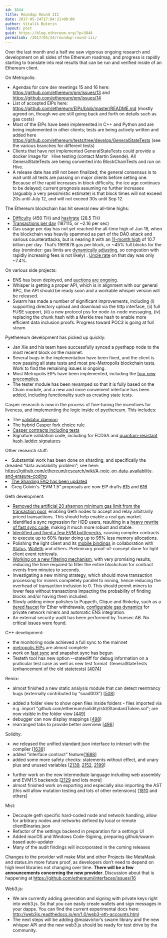 ```yaml
---
id: 3844
title: Roundup Round III
date: 2017-05-24T17:04:21+00:00
author: Vitalik Buterin
layout: post
guid: https://blog.ethereum.org/?p=3844
permalink: /2017/05/24/roundup-round-iii/
---
```

Over the last month and a half we saw vigorous ongoing research and development on all sides of the Ethereum roadmap, and progress is rapidly starting to translate into real results that can be run and verified inside of an Ethereum client.

On Metropolis:

<ul>
 	<li style="font-weight: 400;"><span style="font-weight: 400;">Agendas for core dev meetings 15 and 16 here: </span><a href="https://github.com/ethereum/pm/issues/13"><span style="font-weight: 400;">https://github.com/ethereum/pm/issues/13</span></a><span style="font-weight: 400;"> and </span><a href="https://github.com/ethereum/pm/issues/14"><span style="font-weight: 400;">https://github.com/ethereum/pm/issues/14</span></a></li>
 	<li style="font-weight: 400;"><span style="font-weight: 400;">List of accepted EIPs here: </span><a href="https://github.com/ethereum/EIPs/blob/master/README.md"><span style="font-weight: 400;">https://github.com/ethereum/EIPs/blob/master/README.md</span></a><span style="font-weight: 400;"> (mostly agreed on, though we are still going back and forth on details such as gas costs)</span></li>
 	<li style="font-weight: 400;"><span style="font-weight: 400;">Most of the EIPs have been implemented in C++ and Python and are being implemented in other clients; tests are being actively written and added here </span><a href="https://github.com/ethereum/tests/tree/develop/GeneralStateTests"><span style="font-weight: 400;">https://github.com/ethereum/tests/tree/develop/GeneralStateTests</span></a><span style="font-weight: 400;"> (see the various branches for different tests)</span></li>
 	<li style="font-weight: 400;"><span style="font-weight: 400;">Clients that have not implemented GeneralStateTests could provide a docker image for   Hive testing (contact Martin Swende). All GeneralStateTests are being converted into BlockChainTests and run on Hive.</span></li>
 	<li style="font-weight: 400;"><span style="font-weight: 400;">A release date has still not been finalized; the general consensus is to wait until all tests are passing on major clients before setting one. Because of the rapid increases in block difficulty, the ice age continues to be delayed; current prognosis assuming no further increases (arguably a very pessimistic estimate) is that block times will not exceed 20s until July 12, and will not exceed 30s until Sep 12.</span></li>
</ul>

The Ethereum blockchain has hit several new all-time highs:

<ul>
 	<li style="font-weight: 400;"><a href="https://etherscan.io/chart/difficulty"><span style="font-weight: 400;">Difficulty</span></a><span style="font-weight: 400;"> (450 TH) and </span><a href="https://etherscan.io/chart/hashrate"><span style="font-weight: 400;">hashrate</span></a><span style="font-weight: 400;"> (28.5 TH)</span></li>
 	<li style="font-weight: 400;"><a href="https://etherscan.io/chart/tx"><span style="font-weight: 400;">Transactions per day</span></a><span style="font-weight: 400;"> (187115, or ~2.16 per sec)</span></li>
 	<li style="font-weight: 400;"><span style="font-weight: 400;">Gas usage per day has not yet reached the all-time high of Jun 18, when the blockchain was heavily spammed as part of the DAO attack and various counterattacks, but is nearing it with an </span><a href="https://etherscan.io/chart/tx"><span style="font-weight: 400;">11-month high</span></a><span style="font-weight: 400;"> of 10.7 billion per day. That’s 1991878 gas per block, or ~45% full blocks for the day (reminder: gas limits are </span><a href="https://github.com/ethereum/pyethereum/blob/state_revamp/ethereum/common.py#L14"><span style="font-weight: 400;">dynamically adjusting</span></a><span style="font-weight: 400;">, so congestion with rapidly increasing fees is not likely) . </span><a href="https://etherscan.io/chart/uncles"><span style="font-weight: 400;">Uncle rate</span></a><span style="font-weight: 400;"> on that day was only ~7.4%.</span></li>
</ul>

On various side projects:

<ul>
 	<li style="font-weight: 400;"><span style="font-weight: 400;">ENS has been deployed, and </span><a href="https://ens.codetract.io/"><span style="font-weight: 400;">auctions are ongoing</span></a><span style="font-weight: 400;">.</span></li>
 	<li style="font-weight: 400;"><span style="font-weight: 400;">Whisper is getting a proper API, which is in alignment with our general RPC, the API should be ready soon and a workable whisper version will be released.</span></li>
        <li style="font-weight: 400;"><span style="font-weight: 400;">Swarm has made a number of significant improvements, including (i) supporting directory upload and download via the http interface, (ii) full FUSE support, (iii) a new protocol pss for node-to-node messaging, (iv) replacing the chunk hash with a Merkle tree hash to enable more efficient data inclusion proofs. Progress toward POC3 is going at full steam.</span></li>
</ul>

Pyethereum development has picked up quickly:

<ul>
 	<li style="font-weight: 400;"><span style="font-weight: 400;">Jan Xie and his team have successfully synced a pyethapp node to the most recent block on the mainnet.</span></li>
 	<li style="font-weight: 400;"><span style="font-weight: 400;">Several bugs in the implementation have been fixed, and the client is now passing all state tests and most pre-Metropolis blockchain tests. Work to find the remaining issues is ongoing.</span></li>
 	<li style="font-weight: 400;"><span style="font-weight: 400;">Most Metropolis EIPs have been implemented, including the </span><a href="https://github.com/ethereum/pyethereum/blob/state_revamp/ethereum/specials.py#L74"><span style="font-weight: 400;">four new precompiles</span></a><span style="font-weight: 400;">.</span></li>
 	<li style="font-weight: 400;"><span style="font-weight: 400;">The tester module has been revamped so that it is fully based on the Chain module, and a new and more convenient interface has been added, including functionality such as creating state tests.</span></li>
</ul>

Casper research is now in the process of fine-tuning the incentives for liveness, and implementing the logic inside of pyethereum. This includes:

<ul>
 	<li style="font-weight: 400;"><span style="font-weight: 400;">The </span><a href="https://github.com/ethereum/casper/tree/master/casper/daemon"><span style="font-weight: 400;">validator daemon</span></a></li>
 	<li style="font-weight: 400;"><span style="font-weight: 400;">The hybrid Casper fork choice rule</span></li>
 	<li style="font-weight: 400;"><a href="https://github.com/ethereum/casper/tree/master/casper/contracts"><span style="font-weight: 400;">Casper contracts including tests</span></a></li>
 	<li style="font-weight: 400;"><span style="font-weight: 400;">Signature validation code, including for ECDSA and </span><a href="https://github.com/ethereum/casper/tree/master/casper/validation_codes"><span style="font-weight: 400;">quantum-resistant hash-ladder signatures</span></a></li>
</ul>

Other research stuff:

<li>Substantial work has been done on sharding, and specifically the dreaded “data availability problem”; see here: <a href="https://github.com/ethereum/research/wiki/A-note-on-data-availability-and-erasure-coding"><span style="font-weight: 400;">https://github.com/ethereum/research/wiki/A-note-on-data-availability-and-erasure-coding</li>
<li>The Sharding FAQ <a href="https://github.com/ethereum/wiki/wiki/Sharding-FAQ">has been updated</a></li>
<li>Greg Colvin's "EVM 1.5" proposals are now EIP drafts <a href="https://github.com/ethereum/EIPs/issues/615">615</a> and <a href="https://github.com/ethereum/EIPs/issues/616">616</a></li>

Geth development:

<ul>
 	<li style="font-weight: 400;"><a href="https://github.com/ethereum/go-ethereum/pull/14442"><span style="font-weight: 400;">Removed the artificial 20 shannon minimum gas limit from the transaction pool</span></a><span style="font-weight: 400;">, enabling Geth nodes to accept and relay arbitrarily priced transactions. This should help enable a real gas market.</span></li>
 	<li style="font-weight: 400;"><span style="font-weight: 400;">Identified a sync regression for HDD users, resulting in a </span><a href="https://github.com/ethereum/go-ethereum/pull/14460"><span style="font-weight: 400;">heavy rewrite of fast sync code</span></a><span style="font-weight: 400;">, making it much more robust and stable.</span></li>
 	<li style="font-weight: 400;"><a href="https://github.com/ethereum/go-ethereum/pull/14336"><span style="font-weight: 400;">Identified and fixed a few EVM bottlenecks</span></a><span style="font-weight: 400;">, causing complex contracts to execute up to 60% faster doing up to 95% less memory allocations.</span></li>
 	<li style="font-weight: 400;"><span style="font-weight: 400;">Polishing the light client and its </span><a href="https://github.com/ethereum/go-ethereum/pulls?q=is%3Apr+mobile+milestone%3A1.6.2"><span style="font-weight: 400;">mobile bindings</span></a><span style="font-weight: 400;"> in collaboration with </span><a href="https://status.im/"><span style="font-weight: 400;">Status</span></a><span style="font-weight: 400;">, </span><a href="https://www.reddit.com/r/walleth/"><span style="font-weight: 400;">Walleth</span></a><span style="font-weight: 400;"> and others. Preliminary proof-of-concept done for light client event retrievals.</span></li>
 	<li style="font-weight: 400;"><a href="https://github.com/ethereum/go-ethereum/pull/3749"><span style="font-weight: 400;">Working on a new filtering mechanism</span></a><span style="font-weight: 400;">, with very promising results, reducing the time required to filter the entire blockchain for contract events from minutes to seconds.</span></li>
 	<li style="font-weight: 400;"><span style="font-weight: 400;">Investigating a new mining strategy, which should move transaction processing for miners completely parallel to mining, hence reducing the overhead of transaction inclusion to 0. This should permit miners to lower fees without transactions impacting the probability of finding blocks and/or having them included.</span></li>
 	<li style="font-weight: 400;"><span style="font-weight: 400;">Slowly adding minor polishes to Puppeth, Clique and Rinkeby, such as a </span><a href="https://github.com/ethereum/go-ethereum/pull/14402"><span style="font-weight: 400;">tiered faucet</span></a><span style="font-weight: 400;"> for Ether withdrawals, </span><a href="https://github.com/ethereum/go-ethereum/pull/14453"><span style="font-weight: 400;">configurable gas dynamics</span></a><span style="font-weight: 400;"> for private network miners and automatic ENS integration.</span></li>
 	<li style="font-weight: 400;"><span style="font-weight: 400;">An external security-audit has been performed by Truesec AB. No critical issues were found.</span></li>
</ul>

C++ development:

<ul>
 	<li style="font-weight: 400;"><span style="font-weight: 400;">the monitoring node achieved a full sync to the mainnet</span></li>
 	<li style="font-weight: 400;"><a href="https://github.com/ethereum/cpp-ethereum/issues/4050"><span style="font-weight: 400;">metropolis EIPs</span></a><span style="font-weight: 400;"> are almost complete</span></li>
 	<li style="font-weight: 400;"><span style="font-weight: 400;">work on </span><a href="https://ethereum.stackexchange.com/questions/1161/what-is-geths-fast-sync-and-why-is-it-faster"><span style="font-weight: 400;">fast sync</span></a><span style="font-weight: 400;"> and snapshot sync has begun</span></li>
 	<li style="font-weight: 400;"><span style="font-weight: 400;">Testeth tool has new option --statediff for debug information on a praticular test case as well as new test format  GeneralStateTests (enhancement of the old statetests) [</span><a href="https://github.com/ethereum/cpp-ethereum/pull/4074"><span style="font-weight: 400;">4074</span></a><span style="font-weight: 400;">]</span></li>
</ul>

Remix:

<ul>
 	<li style="font-weight: 400;"><span style="font-weight: 400;">almost finished a new static analysis module that can detect reentrancy bugs (externally contributed by “soad003”) [</span><a href="https://github.com/ethereum/browser-solidity/pull/508"><span style="font-weight: 400;">508</span></a><span style="font-weight: 400;">]</span></li>
</ul>
<ul>
 	<li style="font-weight: 400;"><span style="font-weight: 400;">added a folder view to show open files inside folders - files imported via e.g. import "github.com/ethereum/solidity/std/StandardToken.sol"; are now visible in the folder view [</span><a href="https://github.com/ethereum/browser-solidity/pull/449"><span style="font-weight: 400;">449</span></a><span style="font-weight: 400;">]</span></li>
 	<li style="font-weight: 400;"><span style="font-weight: 400;">debugger can now display mappings [</span><a href="https://github.com/ethereum/remix/pull/498"><span style="font-weight: 400;">498</span></a><span style="font-weight: 400;">]</span></li>
 	<li style="font-weight: 400;"><span style="font-weight: 400;">rearranged tabs to provide better overview [</span><a href="https://github.com/ethereum/browser-solidity/pull/496"><span style="font-weight: 400;">496</span></a><span style="font-weight: 400;">]</span></li>
</ul>

Solidity:

<ul>
 	<li style="font-weight: 400;"><span style="font-weight: 400;">we released the unified standard json interface to interact with the compiler [</span><a href="https://github.com/ethereum/solidity/pull/1639"><span style="font-weight: 400;">1639</span></a><span style="font-weight: 400;">]</span></li>
 	<li style="font-weight: 400;"><span style="font-weight: 400;">added “interface contract” feature[</span><a href="https://github.com/ethereum/solidity/pull/1688"><span style="font-weight: 400;">1688</span></a><span style="font-weight: 400;">]</span></li>
 	<li style="font-weight: 400;"><span style="font-weight: 400;">added some more safety checks: statements without effect, and unary plus and unused variables [</span><a href="https://github.com/ethereum/solidity/pull/2139"><span style="font-weight: 400;">2139</span></a><span style="font-weight: 400;">, </span><a href="https://github.com/ethereum/solidity/pull/2152"><span style="font-weight: 400;">2152</span></a><span style="font-weight: 400;">, </span><a href="https://github.com/ethereum/solidity/pull/2199"><span style="font-weight: 400;">2199</span></a><span style="font-weight: 400;">]</span></li>
</ul>
<ul>
 	<li style="font-weight: 400;"><span style="font-weight: 400;">further work on the new intermediate language including web assembly and EVM1.5 backends [</span><a href="https://github.com/ethereum/solidity/pull/2129"><span style="font-weight: 400;">2129</span></a><span style="font-weight: 400;"> and lots more]</span></li>
 	<li style="font-weight: 400;"><span style="font-weight: 400;">almost finished work on exporting and especially also importing the AST (this will allow mutation testing and lots of other extensions) [</span><a href="https://github.com/ethereum/solidity/pull/1810"><span style="font-weight: 400;">1810</span></a><span style="font-weight: 400;"> and others]</span></li>
</ul>

Mist:

<ul>
 	<li style="font-weight: 400;"><span style="font-weight: 400;">Decouple geth specific hard-coded node and network handling, allow for arbitrary nodes and networks defined by local or remote clientBinaries.json</span></li>
 	<li style="font-weight: 400;"><span style="font-weight: 400;">Refactor of the settings backend in preparation for a settings UI</span></li>
 	<li style="font-weight: 400;"><span style="font-weight: 400;">Added macOS and Windows Code-Signing, preparing github/swarm based auto-updater</span></li>
 	<li style="font-weight: 400;"><span style="font-weight: 400;">Many of the audit findings will incorporated in the coming releases</span></li>
</ul>
<span style="font-weight: 400;">Changes to the provider will make Mist and other Projects like MetaMask and status.im more future proof, as developers don’t need to depend on high level libraries not changing over time. </span><b>There will be a few announcements concerning the new provider</b><span style="font-weight: 400;">. Discussion about that is happening at <a href="https://github.com/ethereum/interfaces/issues/16">https://github.com/ethereum/interfaces/issues/16</a></span>
<br><br>
Web3.js:

<ul>
 	<li style="font-weight: 400;"><span style="font-weight: 400;">We are currently adding generation and signing with private keys right into web3.js. So that you can easily create wallets and sign messages in your dapps. You can find the current experimental docs here: </span><a href="http://web3js.readthedocs.io/en/1.0/web3-eth-accounts.html"><span style="font-weight: 400;">http://web3js.readthedocs.io/en/1.0/web3-eth-accounts.html</span></a></li>
 	<li style="font-weight: 400;"><span style="font-weight: 400;">The next steps will be adding @maiavictor’s swarm library and the new whisper API and the new web3.js should be ready for test drive by the community.</span></li>
</ul>